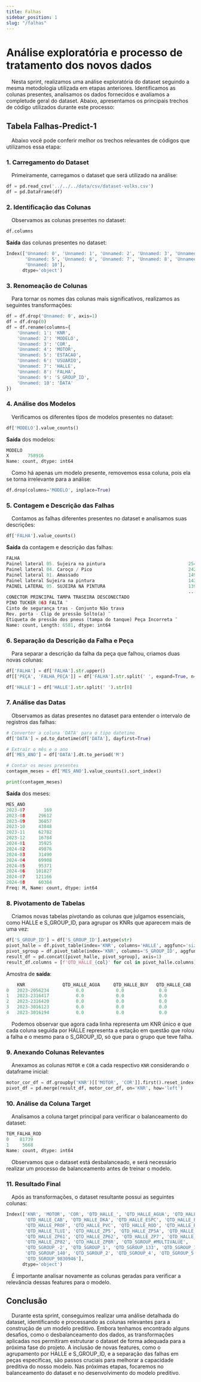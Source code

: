 ```yaml
---
title: Falhas
sidebar_position: 1
slug: "/falhas"
---
```


# Análise exploratória e processo de tratamento dos novos dados

&emsp;Nesta sprint, realizamos uma análise exploratória do dataset seguindo a mesma metodologia utilizada em etapas anteriores. Identificamos as colunas presentes, analisamos os dados fornecidos e avaliamos a completude geral do dataset. Abaixo, apresentamos os principais trechos de código utilizados durante este processo:

## Tabela Falhas-Predict-1
&emsp;Abaixo você pode conferir melhor os trechos relevantes de códigos que utilizamos essa etapa:

### 1. Carregamento do Dataset
&emsp;Primeiramente, carregamos o dataset que será utilizado na análise:
```python 
df = pd.read_csv('../../../data/csv/dataset-volks.csv')
df = pd.DataFrame(df)
```

### 2. Identificação das Colunas
&emsp;Observamos as colunas presentes no dataset:

```python
df.columns
```

**Saída** das colunas presentes no dataset:

```python
Index(['Unnamed: 0', 'Unnamed: 1', 'Unnamed: 2', 'Unnamed: 3', 'Unnamed: 4',
       'Unnamed: 5', 'Unnamed: 6', 'Unnamed: 7', 'Unnamed: 8', 'Unnamed: 9',
       'Unnamed: 10'],
      dtype='object')
```

### 3. Renomeação de Colunas
&emsp;Para tornar os nomes das colunas mais significativos, realizamos as seguintes transformações:

```python 
df = df.drop('Unnamed: 0', axis=1)
df = df.drop(0)
df = df.rename(columns={
    'Unnamed: 1': 'KNR',
    'Unnamed: 2': 'MODELO',
    'Unnamed: 3': 'COR',
    'Unnamed: 4': 'MOTOR',
    'Unnamed: 5': 'ESTACAO',
    'Unnamed: 6': 'USUARIO',
    'Unnamed: 7': 'HALLE',
    'Unnamed: 8': 'FALHA',
    'Unnamed: 9': 'S_GROUP_ID',
    'Unnamed: 10': 'DATA'
})
```

### 4. Análise dos Modelos
&emsp;Verificamos os diferentes tipos de modelos presentes no dataset:

```python
df['MODELO'].value_counts()
```
**Saída** dos modelos:
```python
MODELO
X       758916
Name: count, dtype: int64
```
&emsp;Como há apenas um modelo presente, removemos essa coluna, pois ela se torna irrelevante para a análise:

```python
df.drop(columns='MODELO', inplace=True)
```

### 5. Contagem e Descrição das Falhas
&emsp;Contamos as falhas diferentes presentes no dataset e analisamos suas descrições:

```python
df['FALHA'].value_counts()
```

**Saída** da contagem e descrição das falhas:

```python
FALHA
Painel lateral 05. Sujeira na pintura                               25471
Painel lateral 04. Caroço / Pico                                    24218
Painel lateral 01. Amassado                                         14914
Painel lateral Sujeira na pintura                                   14372
PAINEL LATERAL 05. SUJEIRA NA PINTURA                               13900
                                                                    ...  
CONECTOR PRINCIPAL TAMPA TRASEIRA DESCONECTADO                          1
PINO TUCKER 063 FALTA ¨                                                 1
Cinto de segurança tras - Conjunto Não trava                            1
Rev. porta - Clip de pressão Solto(a) ¨                                 1
Etiqueta de pressão dos pneus (tampa do tanque) Peça Incorreta ¨        1
Name: count, Length: 6581, dtype: int64
```

### 6. Separação da Descrição da Falha e Peça
&emsp;Para separar a descrição da falha da peça que falhou, criamos duas novas colunas:

```python
df['FALHA'] = df['FALHA'].str.upper()
df[['PEÇA', 'FALHA_PEÇA']] = df['FALHA'].str.split(' ', expand=True, n=1)

df['HALLE'] = df['HALLE'].str.split(' ').str[0]
```

### 7. Análise das Datas
&emsp;Observamos as datas presentes no dataset para entender o intervalo de registros das falhas:

```python
# Converter a coluna 'DATA' para o tipo datetime
df['DATA'] = pd.to_datetime(df['DATA'], dayfirst=True)

# Extrair o mês e o ano
df['MES_ANO'] = df['DATA'].dt.to_period('M')

# Contar os meses presentes
contagem_meses = df['MES_ANO'].value_counts().sort_index()

print(contagem_meses)
```

**Saída** dos meses:

```python
MES_ANO
2023-07       169
2023-08     29612
2023-09     36857
2023-10     43848
2023-11     62782
2023-12     16784
2024-01     35925
2024-02     49876
2024-03     31490
2024-04     69908
2024-05     95371
2024-06    101827
2024-07    121166
2024-08     60384
Freq: M, Name: count, dtype: int64
```

### 8. Pivotamento de Tabelas
&emsp;Criamos novas tabelas pivotando as colunas que julgamos essenciais, como HALLE e S_GROUP_ID, para agrupar os KNRs que aparecem mais de uma vez:

```python
df['S_GROUP_ID'] = df['S_GROUP_ID'].astype(str)
pivot_halle = df.pivot_table(index='KNR', columns='HALLE', aggfunc='size', fill_value=0)
pivot_sgroup = df.pivot_table(index='KNR', columns='S_GROUP_ID', aggfunc='size', fill_value=0)
result_df = pd.concat([pivot_halle, pivot_sgroup], axis=1)
result_df.columns = [f'QTD_HALLE_{col}' for col in pivot_halle.columns] + [f'QTD_SGROUP_{col}' for col in pivot_sgroup.columns]
```

Amostra de **saída**:
```python
 	KNR 	         QTD_HALLE_AGUA 	QTD_HALLE_BUY 	QTD_HALLE_CAB 	QTD_HALLE_DKA 	QTD_HALLE_ESPC 	QTD_HALLE_PROC 	QTD_HALLE_PROF 	QTD_HALLE_PVC  ...
0 	2023-2056234          0.0 	         0.0 	         0.0 	          0.0 	         1.0 	          0.0 	         0.0 	          0.0 	       ... 	
1 	2023-2316417          0.0 	         0.0 	         0.0 	          0.0 	         0.0 	          0.0 	         0.0 	          0.0 	       ... 	
2 	2023-2316420 	      0.0 	         0.0 	         0.0 	          0.0 	         0.0 	          0.0 	         0.0 	          0.0 	       ... 	
3 	2023-3016123 	      0.0 	         0.0 	         0.0 	          0.0 	         0.0 	          0.0 	         0.0 	          0.0 	       ... 	
4 	2023-3016194 	      0.0 	         0.0 	         0.0 	          0.0 	         4.0 	          0.0 	         0.0 	          0.0 	       ...
```
&emsp;Podemos observar que agora cada linha representa um KNR único e que cada coluna seguida por HALLE representa a estação em questão que rolou a falha e o mesmo para o S_GROUP_ID, só que para o grupo que teve falha. 	

### 9. Anexando Colunas Relevantes
&emsp;Anexamos as colunas `MOTOR` e `COR` a cada respectivo `KNR` considerando o dataframe inicial:

```python
motor_cor_df = df.groupby('KNR')[['MOTOR', 'COR']].first().reset_index()
pivot_df = pd.merge(result_df, motor_cor_df, on='KNR', how='left')
```

### 10. Análise da Coluna Target
&emsp;Analisamos a coluna target principal para verificar o balanceamento do dataset:
```python
TEM_FALHA_ROD
0    81739
1     5668
Name: count, dtype: int64
```

&emsp;Observamos que o dataset está desbalanceado, e será necessário realizar um processo de balanceamento antes de treinar o modelo.

### 11. Resultado Final
&emsp;Após as transformações, o dataset resultante possui as seguintes colunas:

```python
Index(['KNR', 'MOTOR', 'COR', 'QTD_HALLE_', 'QTD_HALLE_AGUA', 'QTD_HALLE_BUY',
       'QTD_HALLE_CAB', 'QTD_HALLE_DKA', 'QTD_HALLE_ESPC', 'QTD_HALLE_PROC',
       'QTD_HALLE_PROF', 'QTD_HALLE_PVC', 'QTD_HALLE_ROD', 'QTD_HALLE_RUID',
       'QTD_HALLE_TLUI', 'QTD_HALLE_ZP5', 'QTD_HALLE_ZP5A', 'QTD_HALLE_ZP6',
       'QTD_HALLE_ZP61', 'QTD_HALLE_ZP62', 'QTD_HALLE_ZP7', 'QTD_HALLE_ZP8',
       'QTD_HALLE_ZP82', 'QTD_HALLE_ZP8R', 'QTD_SGROUP_#MULTIVALUE',
       'QTD_SGROUP_-2', 'QTD_SGROUP_1', 'QTD_SGROUP_133', 'QTD_SGROUP_137',
       'QTD_SGROUP_140', 'QTD_SGROUP_2', 'QTD_SGROUP_4', 'QTD_SGROUP_5',
       'QTD_SGROUP_9830946'],
      dtype='object')
```

&emsp;É importante analisar novamente as colunas geradas para verificar a relevância dessas features para o modelo.

## Conclusão

&emsp;Durante esta sprint, conseguimos realizar uma análise detalhada do dataset, identificando e processando as colunas relevantes para a construção de um modelo preditivo. Embora tenhamos encontrado alguns desafios, como o desbalanceamento dos dados, as transformações aplicadas nos permitiram estruturar o dataset de forma adequada para a próxima fase do projeto. A inclusão de novas features, como o agrupamento por HALLE e S_GROUP_ID, e a separação das falhas em peças específicas, são passos cruciais para melhorar a capacidade preditiva do nosso modelo. Nas próximas etapas, focaremos no balanceamento do dataset e no desenvolvimento do modelo preditivo.

